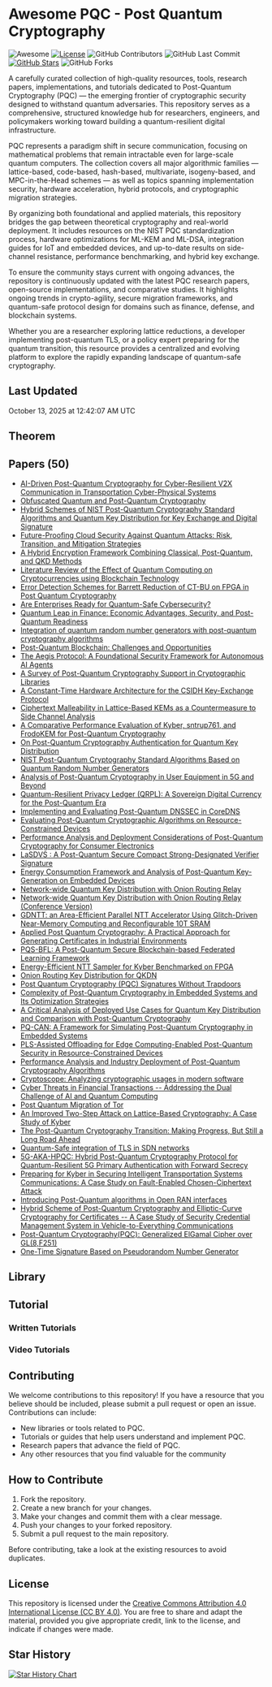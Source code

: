 # Awesome PQC - Post Quantum Cryptography

![Awesome](https://awesome.re/badge.svg)
[![License](https://img.shields.io/badge/license-MIT-blue.svg)](LICENSE)
![GitHub Contributors](https://img.shields.io/github/contributors/gauravfs-14/awesom-pqc.svg)
![GitHub Last Commit](https://img.shields.io/github/last-commit/gauravfs-14/awesom-pqc.svg)
[![GitHub Stars](https://img.shields.io/github/stars/gauravfs-14/awesom-pqc.svg?style=social)](https://github.com/gauravfs-14/awesom-pqc)
![GitHub Forks](https://img.shields.io/github/forks/gauravfs-14/awesom-pqc.svg)

A carefully curated collection of high-quality resources, tools, research papers, implementations, and tutorials dedicated to Post-Quantum Cryptography (PQC) — the emerging frontier of cryptographic security designed to withstand quantum adversaries. This repository serves as a comprehensive, structured knowledge hub for researchers, engineers, and policymakers working toward building a quantum-resilient digital infrastructure.

PQC represents a paradigm shift in secure communication, focusing on mathematical problems that remain intractable even for large-scale quantum computers. The collection covers all major algorithmic families — lattice-based, code-based, hash-based, multivariate, isogeny-based, and MPC-in-the-Head schemes — as well as topics spanning implementation security, hardware acceleration, hybrid protocols, and cryptographic migration strategies.

By organizing both foundational and applied materials, this repository bridges the gap between theoretical cryptography and real-world deployment. It includes resources on the NIST PQC standardization process, hardware optimizations for ML-KEM and ML-DSA, integration guides for IoT and embedded devices, and up-to-date results on side-channel resistance, performance benchmarking, and hybrid key exchange.

To ensure the community stays current with ongoing advances, the repository is continuously updated with the latest PQC research papers, open-source implementations, and comparative studies. It highlights ongoing trends in crypto-agility, secure migration frameworks, and quantum-safe protocol design for domains such as finance, defense, and blockchain systems.

Whether you are a researcher exploring lattice reductions, a developer implementing post-quantum TLS, or a policy expert preparing for the quantum transition, this resource provides a centralized and evolving platform to explore the rapidly expanding landscape of quantum-safe cryptography.

## Last Updated
October 13, 2025 at 12:42:07 AM UTC


## Theorem

## Papers (50)
- [AI-Driven Post-Quantum Cryptography for Cyber-Resilient V2X Communication in Transportation Cyber-Physical Systems](https://arxiv.org/abs/2510.08496)
- [Obfuscated Quantum and Post-Quantum Cryptography](https://arxiv.org/abs/2508.07635)
- [Hybrid Schemes of NIST Post-Quantum Cryptography Standard Algorithms and Quantum Key Distribution for Key Exchange and Digital Signature](https://arxiv.org/abs/2510.02379)
- [Future-Proofing Cloud Security Against Quantum Attacks: Risk, Transition, and Mitigation Strategies](https://arxiv.org/abs/2509.15653)
- [A Hybrid Encryption Framework Combining Classical, Post-Quantum, and QKD Methods](https://arxiv.org/abs/2509.10551)
- [Literature Review of the Effect of Quantum Computing on Cryptocurrencies using Blockchain Technology](https://arxiv.org/abs/2508.17296)
- [Error Detection Schemes for Barrett Reduction of CT-BU on FPGA in Post Quantum Cryptography](https://arxiv.org/abs/2509.04070)
- [Are Enterprises Ready for Quantum-Safe Cybersecurity?](https://arxiv.org/abs/2509.01731)
- [Quantum Leap in Finance: Economic Advantages, Security, and Post-Quantum Readiness](https://arxiv.org/abs/2508.21548)
- [Integration of quantum random number generators with post-quantum cryptography algorithms](https://arxiv.org/abs/2507.00658)
- [Post-Quantum Blockchain: Challenges and Opportunities](https://arxiv.org/abs/2508.17071)
- [The Aegis Protocol: A Foundational Security Framework for Autonomous AI Agents](https://arxiv.org/abs/2508.19267)
- [A Survey of Post-Quantum Cryptography Support in Cryptographic Libraries](https://arxiv.org/abs/2508.16078)
- [A Constant-Time Hardware Architecture for the CSIDH Key-Exchange Protocol](https://arxiv.org/abs/2508.11082)
- [Ciphertext Malleability in Lattice-Based KEMs as a Countermeasure to Side Channel Analysis](https://arxiv.org/abs/2409.16107)
- [A Comparative Performance Evaluation of Kyber, sntrup761, and FrodoKEM for Post-Quantum Cryptography](https://arxiv.org/abs/2508.10023)
- [On Post-Quantum Cryptography Authentication for Quantum Key Distribution](https://arxiv.org/abs/2507.21325)
- [NIST Post-Quantum Cryptography Standard Algorithms Based on Quantum Random Number Generators](https://arxiv.org/abs/2507.21151)
- [Analysis of Post-Quantum Cryptography in User Equipment in 5G and Beyond](https://arxiv.org/abs/2507.17074)
- [Quantum-Resilient Privacy Ledger (QRPL): A Sovereign Digital Currency for the Post-Quantum Era](https://arxiv.org/abs/2507.09067)
- [Implementing and Evaluating Post-Quantum DNSSEC in CoreDNS](https://arxiv.org/abs/2507.09301)
- [Evaluating Post-Quantum Cryptographic Algorithms on Resource-Constrained Devices](https://arxiv.org/abs/2507.08312)
- [Performance Analysis and Deployment Considerations of Post-Quantum Cryptography for Consumer Electronics](https://arxiv.org/abs/2505.02239)
- [LaSDVS : A Post-Quantum Secure Compact Strong-Designated Verifier Signature](https://arxiv.org/abs/2504.16571)
- [Energy Consumption Framework and Analysis of Post-Quantum Key-Generation on Embedded Devices](https://arxiv.org/abs/2505.16614)
- [Network-wide Quantum Key Distribution with Onion Routing Relay](https://arxiv.org/abs/2505.13239)
- [Network-wide Quantum Key Distribution with Onion Routing Relay (Conference Version)](https://arxiv.org/abs/2505.13158)
- [GDNTT: an Area-Efficient Parallel NTT Accelerator Using Glitch-Driven Near-Memory Computing and Reconfigurable 10T SRAM](https://arxiv.org/abs/2505.08162)
- [Applied Post Quantum Cryptography: A Practical Approach for Generating Certificates in Industrial Environments](https://arxiv.org/abs/2505.04333)
- [PQS-BFL: A Post-Quantum Secure Blockchain-based Federated Learning Framework](https://arxiv.org/abs/2505.01866)
- [Energy-Efficient NTT Sampler for Kyber Benchmarked on FPGA](https://arxiv.org/abs/2505.01782)
- [Onion Routing Key Distribution for QKDN](https://arxiv.org/abs/2502.06657)
- [Post Quantum Cryptography (PQC) Signatures Without Trapdoors](https://arxiv.org/abs/2504.14016)
- [Complexity of Post-Quantum Cryptography in Embedded Systems and Its Optimization Strategies](https://arxiv.org/abs/2504.13537)
- [A Critical Analysis of Deployed Use Cases for Quantum Key Distribution and Comparison with Post-Quantum Cryptography](https://arxiv.org/abs/2502.04009)
- [PQ-CAN: A Framework for Simulating Post-Quantum Cryptography in Embedded Systems](https://arxiv.org/abs/2504.10730)
- [PLS-Assisted Offloading for Edge Computing-Enabled Post-Quantum Security in Resource-Constrained Devices](https://arxiv.org/abs/2504.09437)
- [Performance Analysis and Industry Deployment of Post-Quantum Cryptography Algorithms](https://arxiv.org/abs/2503.12952)
- [Cryptoscope: Analyzing cryptographic usages in modern software](https://arxiv.org/abs/2503.19531)
- [Cyber Threats in Financial Transactions -- Addressing the Dual Challenge of AI and Quantum Computing](https://arxiv.org/abs/2503.15678)
- [Post Quantum Migration of Tor](https://arxiv.org/abs/2503.10238)
- [An Improved Two-Step Attack on Lattice-Based Cryptography: A Case Study of Kyber](https://arxiv.org/abs/2407.06942)
- [The Post-Quantum Cryptography Transition: Making Progress, But Still a Long Road Ahead](https://arxiv.org/abs/2503.04806)
- [Quantum-Safe integration of TLS in SDN networks](https://arxiv.org/abs/2502.17202)
- [5G-AKA-HPQC: Hybrid Post-Quantum Cryptography Protocol for Quantum-Resilient 5G Primary Authentication with Forward Secrecy](https://arxiv.org/abs/2502.02851)
- [Preparing for Kyber in Securing Intelligent Transportation Systems Communications: A Case Study on Fault-Enabled Chosen-Ciphertext Attack](https://arxiv.org/abs/2502.01848)
- [Introducing Post-Quantum algorithms in Open RAN interfaces](https://arxiv.org/abs/2501.10060)
- [Hybrid Scheme of Post-Quantum Cryptography and Elliptic-Curve Cryptography for Certificates -- A Case Study of Security Credential Management System in Vehicle-to-Everything Communications](https://arxiv.org/abs/2501.07028)
- [Post-Quantum Cryptography(PQC): Generalized ElGamal Cipher over GL(8,F251)](https://arxiv.org/abs/1702.03587)
- [One-Time Signature Based on Pseudorandom Number Generator](https://arxiv.org/abs/2501.10393)


## Library

## Tutorial

### Written Tutorials

### Video Tutorials

## Contributing

We welcome contributions to this repository! If you have a resource that you believe should be included, please submit a pull request or open an issue. Contributions can include:

- New libraries or tools related to PQC.
- Tutorials or guides that help users understand and implement PQC.
- Research papers that advance the field of PQC.
- Any other resources that you find valuable for the community

## How to Contribute

1. Fork the repository.
2. Create a new branch for your changes.
3. Make your changes and commit them with a clear message.
4. Push your changes to your forked repository.
5. Submit a pull request to the main repository.

Before contributing, take a look at the existing resources to avoid duplicates.

## License

This repository is licensed under the [Creative Commons Attribution 4.0 International License (CC BY 4.0)](LICENSE). You are free to share and adapt the material, provided you give appropriate credit, link to the license, and indicate if changes were made.

## Star History

[![Star History Chart](https://api.star-history.com/svg?repos=gauravfs-14/awesom-pqc)](https://star-history.com/#gauravfs-14/awesom-pqc&Date)
